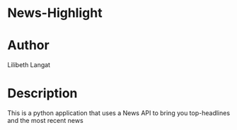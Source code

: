 # News-Highlight
# Author
Lilibeth Langat
# Description
This is a python application that uses a News API to bring you top-headlines and the most recent news